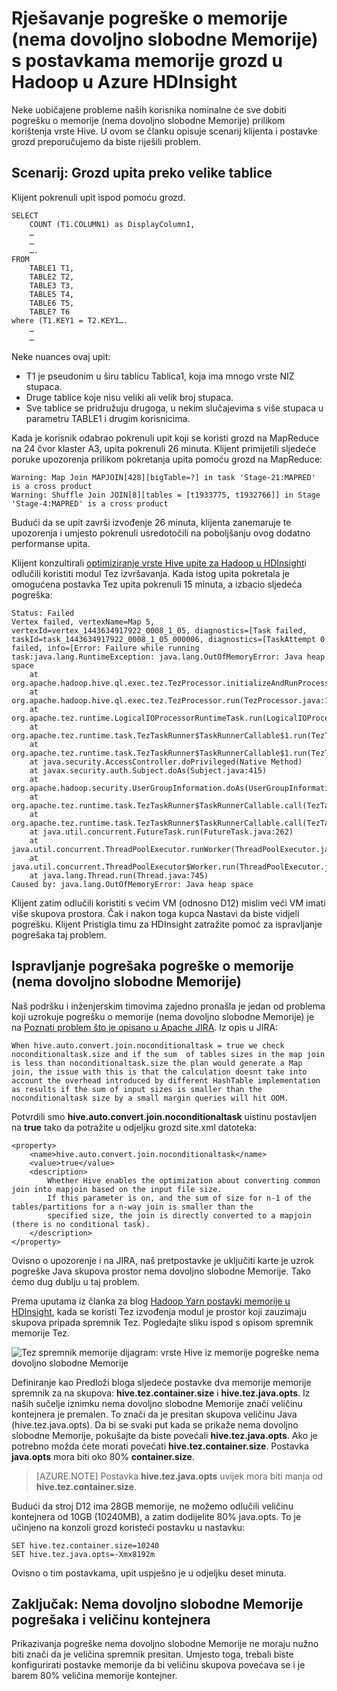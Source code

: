 <properties
    pageTitle="Iz memorije pogreške (nema dovoljno slobodne Memorije) – postavke grozd | Microsoft Azure"
    description="Ispravite pogrešku memorije (nema dovoljno slobodne Memorije) iz grozd upita o odsutnosti u Hadoop u HDInsight. Scenarij kupca je upit preko mnogo velikih tablica."
    keywords="iz memorije pogreške, nema dovoljno slobodne Memorije, grozd postavke"
    services="hdinsight"
    documentationCenter=""
    authors="rashimg"
    manager="jhubbard"
    editor="cgronlun"/>

<tags
    ms.service="hdinsight"
    ms.devlang="na"
    ms.topic="article"
    ms.tgt_pltfrm="na"
    ms.workload="big-data"
    ms.date="09/02/2016"
    ms.author="rashimg;jgao"/>

# <a name="fix-an-out-of-memory-oom-error-with-hive-memory-settings-in-hadoop-in-azure-hdinsight"></a>Rješavanje pogreške o memorije (nema dovoljno slobodne Memorije) s postavkama memorije grozd u Hadoop u Azure HDInsight

Neke uobičajene probleme naših korisnika nominalne će sve dobiti pogrešku o memorije (nema dovoljno slobodne Memorije) prilikom korištenja vrste Hive. U ovom se članku opisuje scenarij klijenta i postavke grozd preporučujemo da biste riješili problem.

## <a name="scenario-hive-query-across-large-tables"></a>Scenarij: Grozd upita preko velike tablice

Klijent pokrenuli upit ispod pomoću grozd.

    SELECT
        COUNT (T1.COLUMN1) as DisplayColumn1,
        …
        …
        ….
    FROM
        TABLE1 T1,
        TABLE2 T2,
        TABLE3 T3,
        TABLE5 T4,
        TABLE6 T5,
        TABLE7 T6
    where (T1.KEY1 = T2.KEY1….
        …
        …

Neke nuances ovaj upit:

* T1 je pseudonim u širu tablicu Tablica1, koja ima mnogo vrste NIZ stupaca.
* Druge tablice koje nisu veliki ali velik broj stupaca.
* Sve tablice se pridružuju drugoga, u nekim slučajevima s više stupaca u parametru TABLE1 i drugim korisnicima.

Kada je korisnik odabrao pokrenuli upit koji se koristi grozd na MapReduce na 24 čvor klaster A3, upita pokrenuli 26 minuta. Klijent primijetili sljedeće poruke upozorenja prilikom pokretanja upita pomoću grozd na MapReduce:

    Warning: Map Join MAPJOIN[428][bigTable=?] in task 'Stage-21:MAPRED' is a cross product
    Warning: Shuffle Join JOIN[8][tables = [t1933775, t1932766]] in Stage 'Stage-4:MAPRED' is a cross product

Budući da se upit završi izvođenje 26 minuta, klijenta zanemaruje te upozorenja i umjesto pokrenuli usredotočili na poboljšanju ovog dodatno performanse upita.

Klijent konzultirali [optimiziranje vrste Hive upite za Hadoop u HDInsight](hdinsight-hadoop-optimize-hive-query.md)i odlučili koristiti modul Tez izvršavanja. Kada istog upita pokretala je omogućena postavka Tez upita pokrenuli 15 minuta, a izbacio sljedeća pogreška:

    Status: Failed
    Vertex failed, vertexName=Map 5, vertexId=vertex_1443634917922_0008_1_05, diagnostics=[Task failed, taskId=task_1443634917922_0008_1_05_000006, diagnostics=[TaskAttempt 0 failed, info=[Error: Failure while running task:java.lang.RuntimeException: java.lang.OutOfMemoryError: Java heap space
        at
    org.apache.hadoop.hive.ql.exec.tez.TezProcessor.initializeAndRunProcessor(TezProcessor.java:172)
        at org.apache.hadoop.hive.ql.exec.tez.TezProcessor.run(TezProcessor.java:138)
        at
    org.apache.tez.runtime.LogicalIOProcessorRuntimeTask.run(LogicalIOProcessorRuntimeTask.java:324)
        at
    org.apache.tez.runtime.task.TezTaskRunner$TaskRunnerCallable$1.run(TezTaskRunner.java:176)
        at
    org.apache.tez.runtime.task.TezTaskRunner$TaskRunnerCallable$1.run(TezTaskRunner.java:168)
        at java.security.AccessController.doPrivileged(Native Method)
        at javax.security.auth.Subject.doAs(Subject.java:415)
        at org.apache.hadoop.security.UserGroupInformation.doAs(UserGroupInformation.java:1628)
        at
    org.apache.tez.runtime.task.TezTaskRunner$TaskRunnerCallable.call(TezTaskRunner.java:168)
        at
    org.apache.tez.runtime.task.TezTaskRunner$TaskRunnerCallable.call(TezTaskRunner.java:163)
        at java.util.concurrent.FutureTask.run(FutureTask.java:262)
        at java.util.concurrent.ThreadPoolExecutor.runWorker(ThreadPoolExecutor.java:1145)
        at java.util.concurrent.ThreadPoolExecutor$Worker.run(ThreadPoolExecutor.java:615)
        at java.lang.Thread.run(Thread.java:745)
    Caused by: java.lang.OutOfMemoryError: Java heap space

Klijent zatim odlučili koristiti s većim VM (odnosno D12) mislim veći VM imati više skupova prostora. Čak i nakon toga kupca Nastavi da biste vidjeli pogrešku. Klijent Pristigla timu za HDInsight zatražite pomoć za ispravljanje pogrešaka taj problem.

## <a name="debug-the-out-of-memory-oom-error"></a>Ispravljanje pogrešaka pogreške o memorije (nema dovoljno slobodne Memorije)

Naš podršku i inženjerskim timovima zajedno pronašla je jedan od problema koji uzrokuje pogrešku o memorije (nema dovoljno slobodne Memorije) je na [Poznati problem što je opisano u Apache JIRA](https://issues.apache.org/jira/browse/HIVE-8306). Iz opis u JIRA:

    When hive.auto.convert.join.noconditionaltask = true we check noconditionaltask.size and if the sum  of tables sizes in the map join is less than noconditionaltask.size the plan would generate a Map join, the issue with this is that the calculation doesnt take into account the overhead introduced by different HashTable implementation as results if the sum of input sizes is smaller than the noconditionaltask size by a small margin queries will hit OOM.

Potvrdili smo **hive.auto.convert.join.noconditionaltask** uistinu postavljen na **true** tako da potražite u odjeljku grozd site.xml datoteka:

    <property>
        <name>hive.auto.convert.join.noconditionaltask</name>
        <value>true</value>
        <description>
            Whether Hive enables the optimization about converting common join into mapjoin based on the input file size.
            If this parameter is on, and the sum of size for n-1 of the tables/partitions for a n-way join is smaller than the
            specified size, the join is directly converted to a mapjoin (there is no conditional task).
        </description>
    </property>

Ovisno o upozorenje i na JIRA, naš pretpostavke je uključiti karte je uzrok pogreške Java skupova prostor nema dovoljno slobodne Memorije. Tako ćemo dug dublju u taj problem.

Prema uputama iz članka za blog [Hadoop Yarn postavki memorije u HDInsight](http://blogs.msdn.com/b/shanyu/archive/2014/07/31/hadoop-yarn-memory-settings-in-hdinsigh.aspx), kada se koristi Tez izvođenja modul je prostor koji zauzimaju skupova pripada spremnik Tez. Pogledajte sliku ispod s opisom spremnik memorije Tez.

![Tez spremnik memorije dijagram: vrste Hive iz memorije pogreške nema dovoljno slobodne Memorije](./media/hdinsight-hadoop-hive-out-of-memory-error-oom/hive-out-of-memory-error-oom-tez-container-memory.png)


Definiranje kao Predloži bloga sljedeće postavke dva memorije memorije spremnik za na skupova: **hive.tez.container.size** i **hive.tez.java.opts**. Iz naših sučelje iznimku nema dovoljno slobodne Memorije znači veličinu kontejnera je premalen. To znači da je presitan skupova veličinu Java (hive.tez.java.opts). Da bi se svaki put kada se prikaže nema dovoljno slobodne Memorije, pokušajte da biste povećali **hive.tez.java.opts**. Ako je potrebno možda ćete morati povećati **hive.tez.container.size**. Postavka **java.opts** mora biti oko 80% **container.size**.

> [AZURE.NOTE]  Postavka **hive.tez.java.opts** uvijek mora biti manja od **hive.tez.container.size**.

Budući da stroj D12 ima 28GB memorije, ne možemo odlučili veličinu kontejnera od 10GB (10240MB), a zatim dodijelite 80% java.opts. To je učinjeno na konzoli grozd koristeći postavku u nastavku:

    SET hive.tez.container.size=10240
    SET hive.tez.java.opts=-Xmx8192m

Ovisno o tim postavkama, upit uspješno je u odjeljku deset minuta.

## <a name="conclusion-oom-errors-and-container-size"></a>Zaključak: Nema dovoljno slobodne Memorije pogrešaka i veličinu kontejnera

Prikazivanja pogreške nema dovoljno slobodne Memorije ne moraju nužno biti znači da je veličina spremnik presitan. Umjesto toga, trebali biste konfigurirati postavke memorije da bi veličinu skupova povećava se i je barem 80% veličina memorije kontejner.
